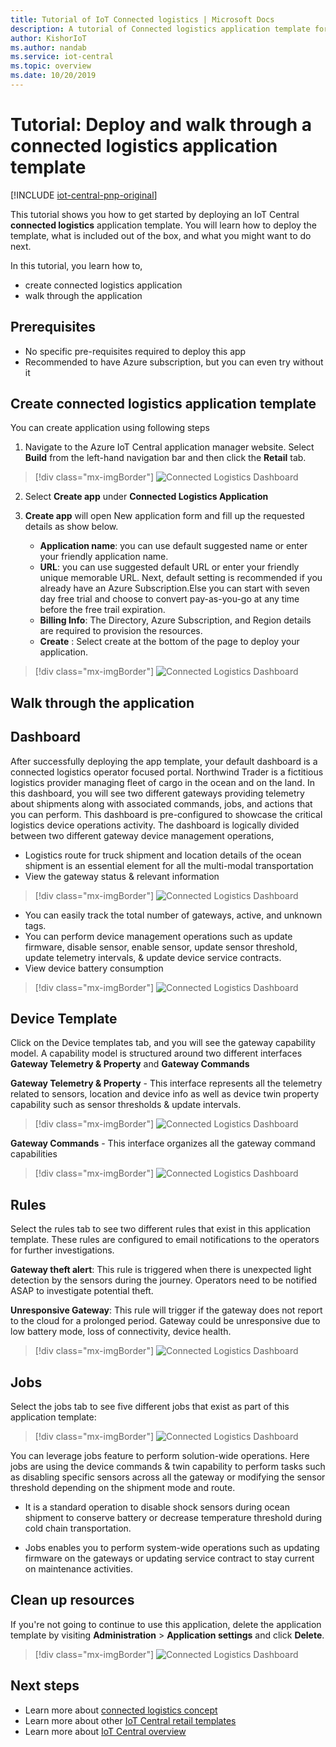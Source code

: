 ```yaml
---
title: Tutorial of IoT Connected logistics | Microsoft Docs
description: A tutorial of Connected logistics application template for IoT Central
author: KishorIoT
ms.author: nandab
ms.service: iot-central
ms.topic: overview
ms.date: 10/20/2019
---
```


# Tutorial: Deploy and walk through a connected logistics application template

[!INCLUDE [iot-central-pnp-original](../../../includes/iot-central-pnp-original-note.md)]

This tutorial shows you how to get started by deploying an IoT Central **connected logistics** application template. You will learn how to deploy the template, what is included out of the box, and what you might want to do next.

In this tutorial, you learn how to, 
* create connected logistics application 
* walk through the application 

## Prerequisites
* No specific pre-requisites required to deploy this app
* Recommended to have Azure subscription, but you can even try without it

## Create connected logistics application template
You can create application using following steps
1. Navigate to the Azure IoT Central application manager website. Select **Build** from the left-hand navigation bar and then click the **Retail** tab.

> [!div class="mx-imgBorder"]
> ![Connected Logistics Dashboard](./media/tutorial-iot-central-connected-logistics/iotc-retail-homepage.png)

2. Select **Create app** under **Connected Logistics Application**

3. **Create app** will open New application form and fill up the requested details as show below.
   * **Application name**: you can use default suggested name or enter your friendly application name.
   * **URL**: you can use suggested default URL or enter your friendly unique memorable URL. Next, default setting is recommended if you already have an Azure Subscription.Else you can start with seven day free trial and choose to convert pay-as-you-go at any time before the free trail expiration.
   * **Billing Info**: The Directory, Azure Subscription, and Region details are required to provision the resources.
   * **Create** : Select create at the bottom of the page to deploy your application.

> [!div class="mx-imgBorder"]
> ![Connected Logistics Dashboard](./media/tutorial-iot-central-connected-logistics/connected-logistics-app-create.png)

## Walk through the application 

## Dashboard

After successfully deploying the app template, your default dashboard is a connected logistics operator focused portal. Northwind Trader is a fictitious logistics provider managing fleet of cargo in the ocean and on the land. In this dashboard, you will see two different gateways providing telemetry about shipments along with associated commands, jobs, and actions that you can perform. 
This dashboard is pre-configured to showcase the critical logistics device operations activity.
The dashboard is logically divided between two different gateway device management operations, 
   * Logistics route for truck shipment and location details of the ocean shipment is an essential element for all the multi-modal transportation
   * View the gateway status & relevant information 

> [!div class="mx-imgBorder"]
> ![Connected Logistics Dashboard](./media/tutorial-iot-central-connected-logistics/connected-logistics-dashboard1.png)

   * You can easily track the total number of gateways, active, and unknown tags.
   * You can perform device management operations such as update firmware, disable sensor, enable sensor, update sensor threshold, update telemetry intervals, & update device service contracts.
   * View device battery consumption

> [!div class="mx-imgBorder"]
> ![Connected Logistics Dashboard](./media/tutorial-iot-central-connected-logistics/connected-logistics-dashboard2.png)

## Device Template

Click on the Device templates tab, and you will see the gateway capability model. A capability model is structured around two different interfaces **Gateway Telemetry & Property** and **Gateway Commands**

**Gateway Telemetry & Property** - This interface represents all the telemetry related to sensors, location and device info as well as device twin property capability such as sensor thresholds & update intervals.

> [!div class="mx-imgBorder"]
> ![Connected Logistics Dashboard](./media/tutorial-iot-central-connected-logistics/connected-logistics-devicetemplate1.png)

**Gateway Commands** - This interface organizes all the gateway command capabilities

> [!div class="mx-imgBorder"]
> ![Connected Logistics Dashboard](./media/tutorial-iot-central-connected-logistics/connected-logistics-devicetemplate2.png)

## Rules
Select the rules tab to see two different rules that exist in this application template. These rules are configured to email notifications to the operators for further investigations.
 
**Gateway theft alert**: This rule is triggered when there is unexpected light detection by the sensors during the journey. Operators need to be notified ASAP to investigate potential theft.
 
**Unresponsive Gateway**: This rule will trigger if the gateway does not report to the cloud for a prolonged period. Gateway could be unresponsive due to low battery mode, loss of connectivity, device health.

> [!div class="mx-imgBorder"]
> ![Connected Logistics Dashboard](./media/tutorial-iot-central-connected-logistics/connected-logistics-rules.png)

## Jobs
Select the jobs tab to see five different jobs that exist as part of this application template:

> [!div class="mx-imgBorder"]
> ![Connected Logistics Dashboard](./media/tutorial-iot-central-connected-logistics/connected-logistics-jobs.png)

You can leverage jobs feature to perform solution-wide operations. Here jobs are using the device commands & twin capability to perform tasks such as disabling specific sensors across all the gateway or modifying the sensor threshold depending on the shipment mode and route. 
   * It is a standard operation to disable shock sensors during ocean shipment to conserve battery or decrease temperature threshold during cold chain transportation. 
 
   * Jobs enables you to perform system-wide operations such as updating firmware on the gateways or updating service contract to stay current on maintenance activities.

## Clean up resources
If you're not going to continue to use this application, delete the application template by visiting **Administration** > **Application settings** and click **Delete**.

> [!div class="mx-imgBorder"]
> ![Connected Logistics Dashboard](./media/tutorial-iot-central-connected-logistics/connected-logistics-cleanup.png)

## Next steps
* Learn more about [connected logistics concept](./architecture-connected-logistics-pnp.md)
* Learn more about other [IoT Central retail templates](./overview-iot-central-retail-pnp.md)
* Learn more about [IoT Central overview](../core/overview-iot-central-pnp.md)
